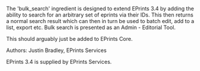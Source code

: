 The 'bulk_search' ingredient is designed to extend EPrints 3.4 by adding the ability to search for an arbitrary set of eprints via their IDs.
This then returns a normal search result which can then in turn be used to batch edit, add to a list, export etc.
Bulk search is presented as an Admin - Editorial Tool.

This should arguably just be added to EPrints Core.

Authors: Justin Bradley, EPrints Services

EPrints 3.4 is supplied by EPrints Services.

